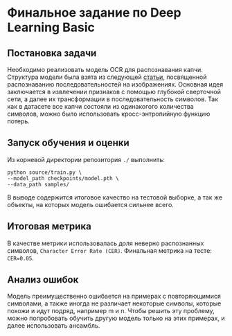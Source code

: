 # Финальное задание по Deep Learning Basic

## Постановка задачи
Необходимо реализовать модель OCR для распознавания капчи.
Структура модели была взята из следующей [статьи](https://arxiv.org/pdf/1507.05717.pdf), посвященной 
распознаванию последовательностей на изображениях. Основная идея заключается в извлечении 
признаков с помощью глубокой сверточной сети, а далее их трансформации в последовательность символов.
Так как в датасете все капчи состояли из одинакогого количества
символов, можно было использовать кросс-энтропийную функцию потерь.


## Запуск обучения и оценки
Из корневой директории репозитория `./` выполнить:
```
python source/train.py \
--model_path checkpoints/model.pth \
--data_path samples/
```
В выводе содержится итоговое качество на тестовой выборке, а так же объекты, на которых модель 
ошибается сильнее всего.

## Итоговая метрика
В качестве метрики использовалась доля неверно распознанных 
символов, `Character Error Rate (CER)`. Финальная метрика на тесте: `CER=0.05`.

## Анализ ошибок
Модель преимущественно ошибается на примерах с повторяющимися символами, а также иногда 
не различает некоторые символы, которые похожи и идут подряд, например m и n. Чтобы решить эту проблему, 
можно попробовать обучить другую модель только на этих примерах, и далее использовать ансамбль.